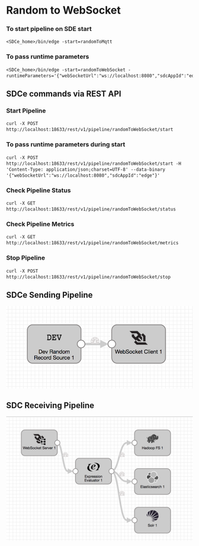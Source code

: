 # Random to WebSocket

### To start pipeline on SDE start

    <SDCe_home>/bin/edge -start=randomToMqtt

### To pass runtime parameters

    <SDCe_home>/bin/edge -start=randomToWebSocket -runtimeParameters='{"webSocketUrl":"ws://localhost:8080","sdcAppId":"edge"}'

## SDCe commands via REST API

### Start Pipeline
    curl -X POST http://localhost:18633/rest/v1/pipeline/randomToWebSocket/start

### To pass runtime parameters during start
    curl -X POST http://localhost:18633/rest/v1/pipeline/randomToWebSocket/start -H 'Content-Type: application/json;charset=UTF-8' --data-binary '{"webSocketUrl":"ws://localhost:8080","sdcAppId":"edge"}'

### Check Pipeline Status
    curl -X GET http://localhost:18633/rest/v1/pipeline/randomToWebSocket/status

### Check Pipeline Metrics
    curl -X GET http://localhost:18633/rest/v1/pipeline/randomToWebSocket/metrics

### Stop Pipeline
    curl -X POST http://localhost:18633/rest/v1/pipeline/randomToWebSocket/stop


## SDCe Sending Pipeline

![Image of SDCe Sending Pipeline](edge.png)


## SDC Receiving Pipeline

![Image of SDC Receiving Pipeline](sdcwebsocket.png)
